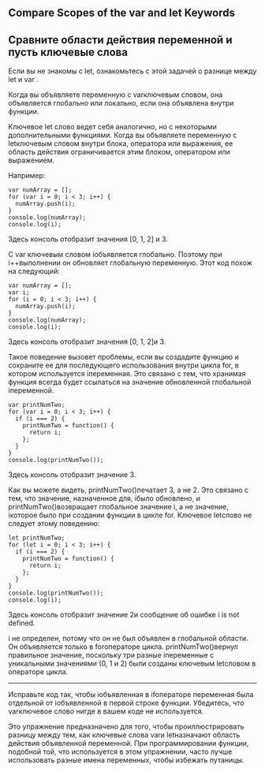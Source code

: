 ## Compare Scopes of the var and let Keywords


## Сравните области действия переменной и пусть ключевые слова

Если вы не знакомы с let, ознакомьтесь с этой задачей о разнице между let и var .

Когда вы объявляете переменную с varключевым словом, она объявляется глобально или локально, если она объявлена ​​внутри функции.

Ключевое let слово ведет себя аналогично, но с некоторыми дополнительными функциями. Когда вы объявляете переменную с letключевым словом внутри блока, оператора или выражения, ее область действия ограничивается этим блоком, оператором или выражением.

Например:
```
var numArray = [];
for (var i = 0; i < 3; i++) {
  numArray.push(i);
}
console.log(numArray);
console.log(i);
```
Здесь консоль отобразит значения [0, 1, 2] и 3.

С var ключевым словом iобъявляется глобально. Поэтому при i++выполнении он обновляет глобальную переменную. Этот код похож на следующий:

```
var numArray = [];
var i;
for (i = 0; i < 3; i++) {
  numArray.push(i);
}
console.log(numArray);
console.log(i);
```
Здесь консоль отобразит значения [0, 1, 2]и 3.

Такое поведение вызовет проблемы, если вы создадите функцию и сохраните ее для последующего использования внутри цикла for, в котором используется iпеременная. Это связано с тем, что хранимая функция всегда будет ссылаться на значение обновленной глобальной iпеременной.
```
var printNumTwo;
for (var i = 0; i < 3; i++) {
  if (i === 2) {
    printNumTwo = function() {
      return i;
    };
  }
}
console.log(printNumTwo());
```
Здесь консоль отобразит значение 3.

Как вы можете видеть, printNumTwo()печатает 3, а не 2. Это связано с тем, что значение, назначенное для, iбыло обновлено, и printNumTwo()возвращает глобальное значение i, а не значение, iкоторое было при создании функции в цикле for. Ключевое letслово не следует этому поведению:
```
let printNumTwo;
for (let i = 0; i < 3; i++) {
  if (i === 2) {
    printNumTwo = function() {
      return i;
    };
  }
}
console.log(printNumTwo());
console.log(i);
```
Здесь консоль отобразит значение 2и сообщение об ошибке i is not defined.

i не определен, потому что он не был объявлен в глобальной области. Он объявляется только в forоператоре цикла. printNumTwo()вернул правильное значение, поскольку три разные iпеременные с уникальными значениями (0, 1 и 2) были созданы ключевым letсловом в операторе цикла.

---
Исправьте код так, чтобы iобъявленная в ifоператоре переменная была отдельной от iобъявленной в первой строке функции. Убедитесь, что varключевое слово нигде в вашем коде не используется.

Это упражнение предназначено для того, чтобы проиллюстрировать разницу между тем, как ключевые слова varи letназначают область действия объявленной переменной. При программировании функции, подобной той, что используется в этом упражнении, часто лучше использовать разные имена переменных, чтобы избежать путаницы.
